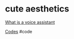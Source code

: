 # cute aesthetics 
[What is a voice assistant](output/themes/What%20is%20a%20voice%20assistant.md)

[Codes](output/codes/Codes.md) #code